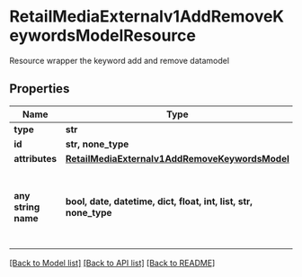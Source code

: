 # RetailMediaExternalv1AddRemoveKeywordsModelResource

Resource wrapper the keyword add and remove datamodel

## Properties
Name | Type | Description | Notes
------------ | ------------- | ------------- | -------------
**type** | **str** |  | 
**id** | **str, none_type** |  | [optional] 
**attributes** | [**RetailMediaExternalv1AddRemoveKeywordsModel**](RetailMediaExternalv1AddRemoveKeywordsModel.md) |  | [optional] 
**any string name** | **bool, date, datetime, dict, float, int, list, str, none_type** | any string name can be used but the value must be the correct type | [optional]

[[Back to Model list]](../README.md#documentation-for-models) [[Back to API list]](../README.md#documentation-for-api-endpoints) [[Back to README]](../README.md)


